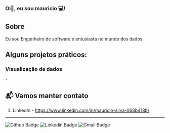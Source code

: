 ### Oi👋, eu sou mauricio 💻!

## Sobre
<p> Eu sou Engenheiro de software e entusiasta no mundo dos dados.

## Alguns projetos práticos:
   ### Visualização de dados
    - 
## 📬 Vamos manter contato
1. LinkedIn - https://www.linkedin.com/in/mauricio-silva-068b418b/


***
![Github Badge](https://img.shields.io/badge/-Github-000?style=flat-square&logo=Github&logoColor=white&link=link_do_seu_perfil_no_github)
![Linkedin Badge](https://img.shields.io/badge/-LinkedIn-blue?style=flat-square&logo=Linkedin&logoColor=white&link=https://www.linkedin.com/in/mauricio-silva-068b418b/)
![Gmail Badge](https://img.shields.io/badge/-Gmail-c14438?style=flat-square&logo=Gmail&logoColor=white&link=mailto:seu_email)